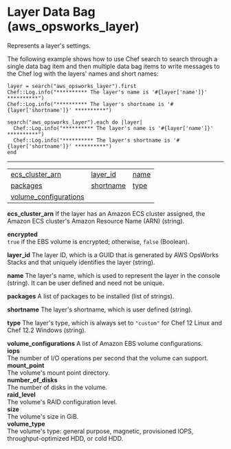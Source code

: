 # Layer Data Bag \(aws\_opsworks\_layer\)<a name="data-bag-json-layer"></a>

Represents a layer's settings\.

The following example shows how to use Chef search to search through a single data bag item and then multiple data bag items to write messages to the Chef log with the layers' names and short names:

```
layer = search("aws_opsworks_layer").first
Chef::Log.info("********** The layer's name is '#{layer['name']}' **********")
Chef::Log.info("********** The layer's shortname is '#{layer['shortname']}' **********")

search("aws_opsworks_layer").each do |layer|
  Chef::Log.info("********** The layer's name is '#{layer['name']}' **********")
  Chef::Log.info("********** The layer's shortname is '#{layer['shortname']}' **********")
end
```


****  

|  |  |  | 
| --- |--- |--- |
| [ecs\_cluster\_arn](#data-bag-json-ecs-cluster-arn) | [layer\_id](#data-bag-json-layer-id) | [name](#data-bag-json-layer-name) | 
| [packages](#data-bag-json-layer-packages) | [shortname](#data-bag-json-layer-shortname) | [type](#data-bag-json-layer-type) | 
| [volume\_configurations](#data-bag-json-layer-volume-config) |  |  | 

**ecs\_cluster\_arn**  <a name="data-bag-json-ecs-cluster-arn"></a>
If the layer has an Amazon ECS cluster assigned, the Amazon ECS cluster's Amazon Resource Name \(ARN\) \(string\)\.

**encrypted**  
`true` if the EBS volume is encrypted; otherwise, `false` \(Boolean\)\.

**layer\_id**  <a name="data-bag-json-layer-id"></a>
The layer ID, which is a GUID that is generated by AWS OpsWorks Stacks and that uniquely identifies the layer \(string\)\.

**name**  <a name="data-bag-json-layer-name"></a>
The layer's name, which is used to represent the layer in the console \(string\)\. It can be user defined and need not be unique\.

**packages**  <a name="data-bag-json-layer-packages"></a>
A list of packages to be installed \(list of strings\)\.

**shortname**  <a name="data-bag-json-layer-shortname"></a>
The layer's shortname, which is user defined \(string\)\.

**type**  <a name="data-bag-json-layer-type"></a>
The layer's type, which is always set to `"custom"` for Chef 12 Linux and Chef 12\.2 Windows \(string\)\.

**volume\_configurations**  <a name="data-bag-json-layer-volume-config"></a>
A list of Amazon EBS volume configurations\.    
**iops**  
 The number of I/O operations per second that the volume can support\.  
**mount\_point**  
The volume's mount point directory\.  
**number\_of\_disks**  
The number of disks in the volume\.  
**raid\_level**  
The volume's RAID configuration level\.  
**size**  
The volume's size in GiB\.  
**volume\_type**  
The volume's type: general purpose, magnetic, provisioned IOPS, throughput\-optimized HDD, or cold HDD\.